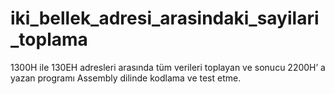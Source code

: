 # iki_bellek_adresi_arasindaki_sayilari_toplama

1300H ile 130EH adresleri arasında tüm verileri toplayan ve sonucu 2200H’ a yazan programı Assembly 
dilinde kodlama ve test etme.
